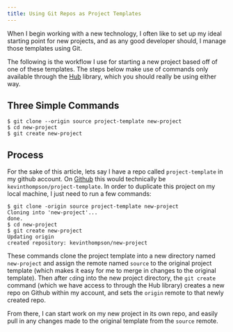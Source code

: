 ```yaml
---
title: Using Git Repos as Project Templates
---
```


When I begin working with a new technology, I often like to set up my ideal
starting point for new projects, and as any good developer should, I manage
those templates using Git.

The following is the workflow I use for starting a new project based off of one of
these templates. The steps below make use of commands only available through the
[Hub](https://github.com/github/hub) library, which you should really be using
either way.

## Three Simple Commands

``` shell
$ git clone --origin source project-template new-project
$ cd new-project
$ git create new-project
```

## Process

For the sake of this article, lets say I have a repo called `project-template`
in my github account. On [Github](http://github.com) this would technically be
`kevinthompson/project-template`. In order to duplicate this project on my local
machine, I just need to run a few commands:

``` shell
$ git clone -origin source project-template new-project
Cloning into 'new-project'...
done.
$ cd new-project
$ git create new-project
Updating origin
created repository: kevinthompson/new-project
```

These commands clone the project template into a new directory named `new-project`
and assign the remote named `source` to the original project template (which makes
it easy for me to merge in changes to the original template). Then after `cd`ing into
the new project directory, the `git create` command (which we have access to through
the Hub library) creates a new repo on Github within
my account, and sets the `origin` remote to that newly created repo.

From there, I can start work on my new project in its own repo, and easily pull in any
changes made to the original template from the `source` remote.
